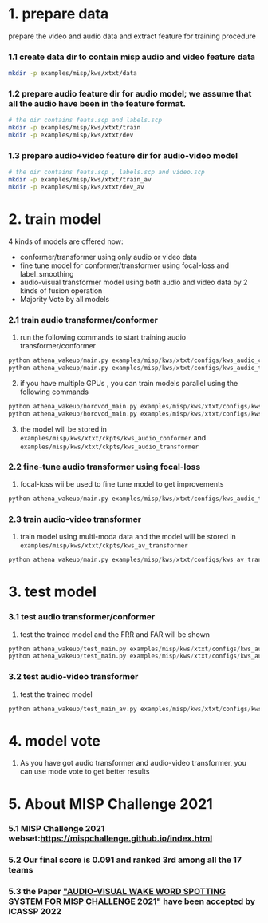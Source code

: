# 1. prepare data
prepare the video and audio data and extract feature for training procedure
### 1.1 create data dir to contain misp audio and video feature data
```bash
mkdir -p examples/misp/kws/xtxt/data
```
### 1.2 prepare audio feature dir for audio model; we assume that all the audio have been in the feature format.
```bash
# the dir contains feats.scp and labels.scp
mkdir -p examples/misp/kws/xtxt/train
mkdir -p examples/misp/kws/xtxt/dev
```
### 1.3 prepare audio+video feature dir for audio-video model
```bash
# the dir contains feats.scp , labels.scp and video.scp
mkdir -p examples/misp/kws/xtxt/train_av
mkdir -p examples/misp/kws/xtxt/dev_av

```


# 2. train model
4 kinds of models are offered now:
* conformer/transformer using only audio or video data
* fine tune model for conformer/transformer using focal-loss and label_smoothing
* audio-visual transformer model using both audio and video data by 2 kinds of fusion operation
* Majority Vote by all models

### 2.1 train audio transformer/conformer
1. run the following commands to start training audio transformer/conformer
```python
python athena_wakeup/main.py examples/misp/kws/xtxt/configs/kws_audio_conformer.json
python athena_wakeup/main.py examples/misp/kws/xtxt/configs/kws_audio_transformer.json
```
2. if you have multiple GPUs , you can train models parallel using the following commands
```python
python athena_wakeup/horovod_main.py examples/misp/kws/xtxt/configs/kws_audio_conformer.json
python athena_wakeup/horovod_main.py examples/misp/kws/xtxt/configs/kws_audio_transformer.json
```
3. the model will be stored in ``examples/misp/kws/xtxt/ckpts/kws_audio_conformer`` and ``examples/misp/kws/xtxt/ckpts/kws_audio_transformer``

### 2.2 fine-tune audio transformer using focal-loss
1. focal-loss wii be used to fine tune model to get improvements
```python
python athena_wakeup/main.py examples/misp/kws/xtxt/configs/kws_audio_transformer_finuetune_ft.json
```
### 2.3 train audio-video transformer
1. train model using multi-moda data and the model will be stored in ``examples/misp/kws/xtxt/ckpts/kws_av_transformer``
```python
python athena_wakeup/main.py examples/misp/kws/xtxt/configs/kws_av_transformer.json
```


# 3. test model

### 3.1 test audio transformer/conformer
1. test the trained model and the FRR and FAR will be shown
```python
python athena_wakeup/test_main.py examples/misp/kws/xtxt/configs/kws_audio_conformer.json
python athena_wakeup/test_main.py examples/misp/kws/xtxt/configs/kws_audio_transformer.json
```

### 3.2 test audio-video transformer
1. test the trained model
```python
python athena_wakeup/test_main_av.py examples/misp/kws/xtxt/configs/kws_av_transformer.json
```

# 4. model vote
1. As you have got audio transformer and audio-video transformer, you can use mode vote to get better results

# 5. About MISP Challenge 2021
### 5.1 MISP Challenge 2021 webset:https://mispchallenge.github.io/index.html
### 5.2 Our final score is 0.091 and ranked 3rd among all the 17 teams
### 5.3 the Paper ["AUDIO-VISUAL WAKE WORD SPOTTING SYSTEM FOR MISP CHALLENGE 2021"](https://arxiv.org/abs/2204.08686) have been accepted by ICASSP 2022
